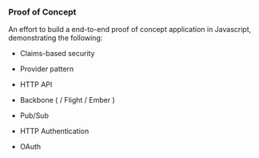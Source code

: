 ### Proof of Concept

An effort to build a end-to-end proof of concept application in Javascript, demonstrating the following:

* Claims-based security

* Provider pattern

* HTTP API

* Backbone ( / Flight / Ember )

* Pub/Sub

* HTTP Authentication

* OAuth




